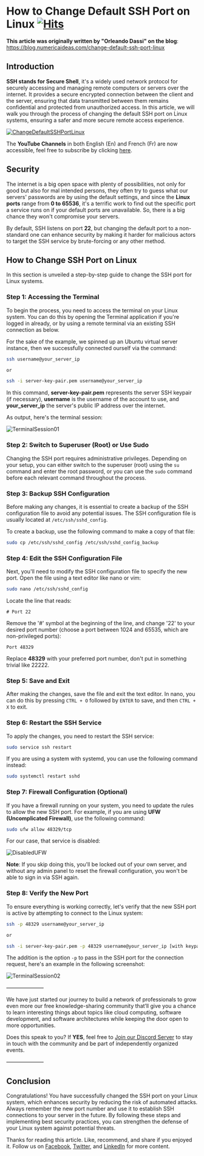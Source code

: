 # How to Change Default SSH Port on Linux&nbsp;[![Hits](https://hits.seeyoufarm.com/api/count/incr/badge.svg?url=https%3A%2F%2Fgithub.com%2Fnumerica-ideas%2Fcommunity%2Ftree%2Fmaster%2Fsecurity%2Fchange-default-ssh-port-linux&count_bg=%2379C83D&title_bg=%23555555&icon=&icon_color=%23E7E7E7&title=hits&edge_flat=false)](https://blog.numericaideas.com/change-default-ssh-port-linux)

**This article was originally written by "Orleando Dassi" on the blog**: https://blog.numericaideas.com/change-default-ssh-port-linux

## Introduction
**SSH stands for Secure Shell**, it's a widely used network protocol for securely accessing and managing remote computers or servers over the internet. It provides a secure encrypted connection between the client and the server, ensuring that data transmitted between them remains confidential and protected from unauthorized access. In this article, we will walk you through the process of changing the default SSH port on Linux systems, ensuring a safer and more secure remote access experience.

[![ChangeDefaultSSHPortLinux](./images/change-default-ssh-port-linux.png)](https://blog.numericaideas.com/change-default-ssh-port-linux)

The **YouTube Channels** in both English (En) and French (Fr) are now accessible, feel free to subscribe by clicking [here](https://www.youtube.com/@numericaideas/channels?sub_confirmation=1).

## Security
The internet is a big open space with plenty of possibilities, not only for good but also for mal intended persons, they often try to guess what our servers' passwords are by using the default settings, and since the **Linux ports** range from **0 to 65536**, it's a terrific work to find out the specific port a service runs on if your default ports are unavailable. So, there is a big chance they won't compromise your servers.

By default, SSH listens on port **22**, but changing the default port to a non-standard one can enhance security by making it harder for malicious actors to target the SSH service by brute-forcing or any other method.

## How to Change SSH Port on Linux
In this section is unveiled a step-by-step guide to change the SSH port for Linux systems.

### Step 1: Accessing the Terminal
To begin the process, you need to access the terminal on your Linux system. You can do this by opening the Terminal application if you're logged in already, or by using a remote terminal via an existing SSH connection as below.

For the sake of the example, we spinned up an Ubuntu virtual server instance, then we successfully connected ourself via the command:

```bash
ssh username@your_server_ip

or

ssh -i server-key-pair.pem username@your_server_ip
```

In this command, **server-key-pair.pem** represents the server SSH keypair (if necessary), **username** is the username of the account to use, and **your_server_ip** the server's public IP address over the internet.

As output, here's the terminal session:

![TerminalSession01](./images/ssh-logged-in.png)

### Step 2: Switch to Superuser (Root) or Use Sudo
Changing the SSH port requires administrative privileges. Depending on your setup, you can either switch to the superuser (root) using the `su` command and enter the root password, or you can use the `sudo` command before each relevant command throughout the process.

### Step 3: Backup SSH Configuration
Before making any changes, it is essential to create a backup of the SSH configuration file to avoid any potential issues. The SSH configuration file is usually located at `/etc/ssh/sshd_config`.

To create a backup, use the following command to make a copy of that file:

```bash
sudo cp /etc/ssh/sshd_config /etc/ssh/sshd_config_backup
```

### Step 4: Edit the SSH Configuration File
Next, you'll need to modify the SSH configuration file to specify the new port. Open the file using a text editor like nano or vim:

```bash
sudo nano /etc/ssh/sshd_config
```

Locate the line that reads:

```
# Port 22
```

Remove the '#' symbol at the beginning of the line, and change '22' to your desired port number (choose a port between 1024 and 65535, which are non-privileged ports):

```
Port 48329
```

Replace **48329** with your preferred port number, don't put in something trivial like 22222.

### Step 5: Save and Exit
After making the changes, save the file and exit the text editor. In nano, you can do this by pressing `CTRL + O` followed by `ENTER` to save, and then `CTRL + X` to exit.

### Step 6: Restart the SSH Service
To apply the changes, you need to restart the SSH service:

```bash
sudo service ssh restart
```

If you are using a system with systemd, you can use the following command instead:

```bash
sudo systemctl restart sshd
```

### Step 7: Firewall Configuration (Optional)
If you have a firewall running on your system, you need to update the rules to allow the new SSH port. For example, if you are using **UFW (Uncomplicated Firewall)**, use the following command:

```bash
sudo ufw allow 48329/tcp
```

For our case, that service is disabled:

![DisabledUFW](./images/disabled-ufw-firewall-service.png)

**Note**: If you skip doing this, you'll be locked out of your own server, and without any admin panel to reset the firewall configuration, you won't be able to sign in via SSH again.

### Step 8: Verify the New Port
To ensure everything is working correctly, let's verify that the new SSH port is active by attempting to connect to the Linux system:

```bash
ssh -p 48329 username@your_server_ip

or

ssh -i server-key-pair.pem -p 48329 username@your_server_ip [with keypair]
```

The addition is the option `-p` to pass in the SSH port for the connection request, here's an example in the following screenshot:

![TerminalSession02](./images/connection-different-port.png)

———————

We have just started our journey to build a network of professionals to grow even more our free knowledge-sharing community that’ll give you a chance to learn interesting things about topics like cloud computing, software development, and software architectures while keeping the door open to more opportunities.

Does this speak to you? If **YES**, feel free to [Join our Discord Server](https://discord.numericaideas.com) to stay in touch with the community and be part of independently organized events.

———————

## Conclusion
Congratulations! You have successfully changed the SSH port on your Linux system, which enhances security by reducing the risk of automated attacks. Always remember the new port number and use it to establish SSH connections to your server in the future. By following these steps and implementing best security practices, you can strengthen the defense of your Linux system against potential threats.

Thanks for reading this article. Like, recommend, and share if you enjoyed it. Follow us on [Facebook](https://www.facebook.com/numericaideas), [Twitter](https://twitter.com/numericaideas), and [LinkedIn](https://www.linkedin.com/company/numericaideas) for more content.
